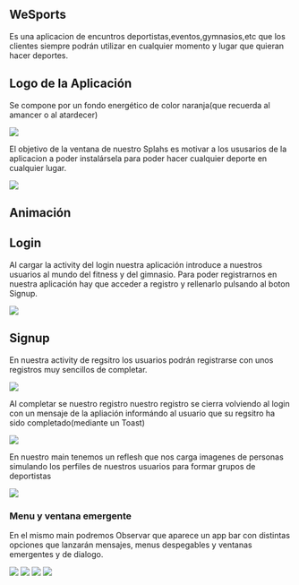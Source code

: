 ## WeSports
Es una aplicacion de encuntros deportistas,eventos,gymnasios,etc que los clientes
siempre podrán utilizar en cualquier momento y lugar que quieran hacer deportes.
## Logo de la Aplicación
Se compone por un fondo energético de color naranja(que recuerda al amancer o al atardecer)

![](img/logo.png)

El objetivo de la ventana de nuestro Splahs es motivar a los ususarios de la aplicacion
a poder instalársela para poder hacer cualquier deporte en cualquier lugar.

![](img/splash.png)


## Animación

## Login
Al cargar la activity del login nuestra aplicación introduce a nuestros usuarios al mundo del fitness
y del gimnasio. Para poder registrarnos en nuestra aplicación hay que acceder a registro y rellenarlo
pulsando al boton Signup.

![](img/log.png)

## Signup
En nuestra activity de regsitro los usuarios podrán registrarse con unos registros
muy sencillos de completar.


![](img/signup.png)

Al completar se nuestro registro nuestro registro se cierra volviendo al login con un mensaje de la apliación
informándo al usuario que su regsitro ha sido completado(mediante un Toast)


![](img/loginaftersignup.png)

En nuestro main tenemos un reflesh que nos carga imagenes de personas
simulando los perfiles de nuestros usuarios para formar grupos de deportistas

![](img/activitymainscreenshot.png)

### Menu y ventana emergente

En el mismo main podremos Observar que aparece un app bar con distintas opciones
que lanzarán mensajes, menus despegables y ventanas emergentes y de dialogo.

![](img/settings.png)
![](img/copy.png)
![](img/menudespegable.png)
![](img/alertdialog.png)
